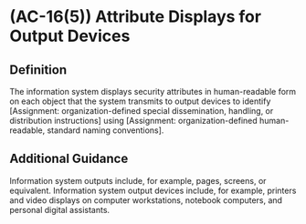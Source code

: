 
# (AC-16(5)) Attribute Displays for Output Devices

## Definition

The information system displays security attributes in human-readable form on each object that the system transmits to output devices to identify [Assignment: organization-defined special dissemination, handling, or distribution instructions] using [Assignment: organization-defined human-readable, standard naming conventions].

## Additional Guidance

Information system outputs include, for example, pages, screens, or equivalent. Information system output devices include, for example, printers and video displays on computer workstations, notebook computers, and personal digital assistants.
